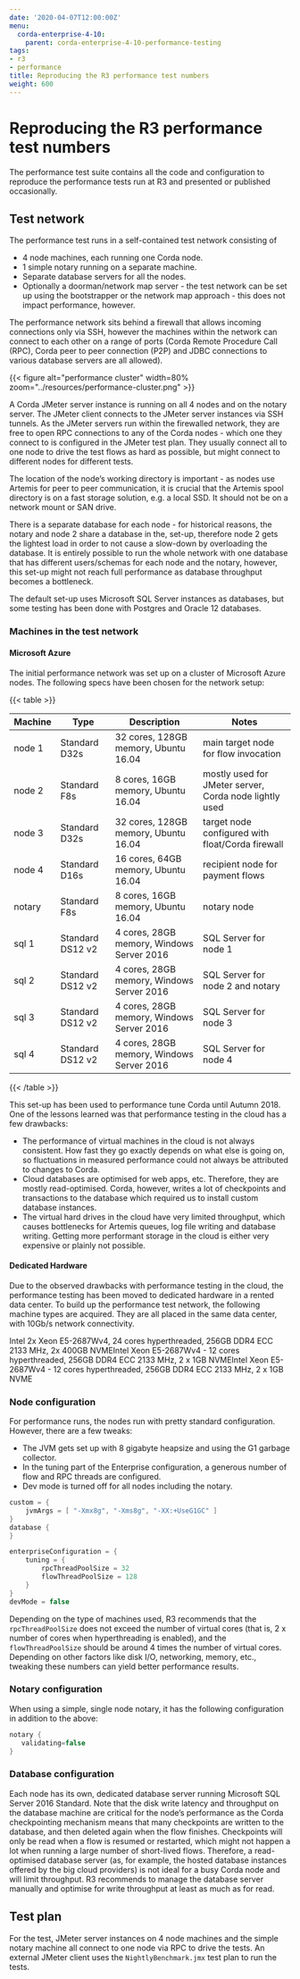 ```yaml
---
date: '2020-04-07T12:00:00Z'
menu:
  corda-enterprise-4-10:
    parent: corda-enterprise-4-10-performance-testing
tags:
- r3
- performance
title: Reproducing the R3 performance test numbers
weight: 600
---
```



# Reproducing the R3 performance test numbers

The performance test suite contains all the code and configuration to reproduce the performance tests run at R3 and
presented or published occasionally.


## Test network

The performance test runs in a self-contained test network consisting of


* 4 node machines, each running one Corda node.
* 1 simple notary running on a separate machine.
* Separate database servers for all the nodes.
* Optionally a doorman/network map server - the test network can be set up using the bootstrapper or the network map
approach - this does not impact performance, however.

The performance network sits behind a firewall that allows incoming connections only via SSH, however the machines
within the network can connect to each other on a range of ports (Corda Remote Procedure Call (RPC), Corda peer to
peer connection (P2P) and JDBC connections to various database servers are all allowed).

{{< figure alt="performance cluster" width=80% zoom="../resources/performance-cluster.png" >}}

A Corda JMeter server instance is running on all 4 nodes and on the notary server. The JMeter client connects to the
JMeter server instances via SSH tunnels. As the JMeter servers run within the firewalled network, they are free to
open RPC connections to any of the Corda nodes - which one they connect to is configured in the JMeter test plan.
They usually connect all to one node to drive the test flows as hard as possible, but might connect to different
nodes for different tests.

The location of the node’s working directory is important - as nodes use Artemis for peer to peer communication, it is
crucial that the Artemis spool directory is on a fast storage solution, e.g. a local SSD. It should not be on a network
mount or SAN drive.

There is a separate database for each node - for historical reasons, the notary and node 2 share a database in the,
set-up, therefore node 2 gets the lightest load in order to not cause a slow-down by overloading the database. It
is entirely possible to run the whole network with one database that has different users/schemas for each node and the
notary, however, this set-up might not reach full performance as database throughput becomes a bottleneck.

The default set-up uses Microsoft SQL Server instances as databases, but some testing has been done with Postgres
and Oracle 12 databases.


### Machines in the test network


#### Microsoft Azure

The initial performance network was set up on a cluster of Microsoft Azure nodes. The following specs have been chosen
for the network setup:


{{< table >}}

|Machine|Type|Description|Notes|
|---------|------------------|-------------------------------------------|---------------------------------------------------------|
|node 1|Standard D32s|32 cores, 128GB memory, Ubuntu 16.04|main target node for  flow invocation|
|node 2|Standard F8s|8 cores, 16GB memory, Ubuntu 16.04|mostly used for JMeter server, Corda node lightly used|
|node 3|Standard D32s|32 cores, 128GB memory, Ubuntu 16.04|target node configured with float/Corda firewall|
|node 4|Standard D16s|16 cores, 64GB memory, Ubuntu 16.04|recipient node for payment flows|
|notary|Standard F8s|8 cores, 16GB memory, Ubuntu 16.04|notary node|
|sql 1|Standard DS12 v2|4 cores, 28GB memory, Windows Server 2016|SQL Server for node 1|
|sql 2|Standard DS12 v2|4 cores, 28GB memory, Windows Server 2016|SQL Server for node 2 and notary|
|sql 3|Standard DS12 v2|4 cores, 28GB memory, Windows Server 2016|SQL Server for node 3|
|sql 4|Standard DS12 v2|4 cores, 28GB memory, Windows Server 2016|SQL Server for node 4|

{{< /table >}}

This set-up has been used to performance tune Corda until Autumn 2018. One of the lessons learned was that performance
testing in the cloud has a few drawbacks:


* The performance of virtual machines in the cloud is not always consistent. How fast they go exactly depends on what
else is going on, so fluctuations in measured performance could not always be attributed to changes to Corda.
* Cloud databases are optimised for web apps, etc. Therefore, they are mostly read-optimised. Corda, however, writes
a lot of checkpoints and transactions to the database which required us to install custom database instances.
* The virtual hard drives in the cloud have very limited throughput, which causes bottlenecks for Artemis queues,
log file writing and database writing. Getting more performant storage in the cloud is either very expensive or
plainly not possible.


#### Dedicated Hardware

Due to the observed drawbacks with performance testing in the cloud, the performance testing has been moved to
dedicated hardware in a rented data center. To build up the performance test network, the following machine types are
acquired. They are all placed in the same data center, with 10Gb/s network connectivity.

Intel  2x Xeon E5-2687Wv4, 24 cores hyperthreaded, 256GB DDR4 ECC 2133 MHz, 2x 400GB NVMEIntel  Xeon E5-2687Wv4 - 12 cores hyperthreaded, 256GB DDR4 ECC 2133 MHz, 2 x 1GB NVMEIntel  Xeon E5-2687Wv4 - 12 cores hyperthreaded, 256GB DDR4 ECC 2133 MHz, 2 x 1GB NVME

### Node configuration

For performance runs, the nodes run with pretty standard configuration. However, there are a few tweaks:


* The JVM gets set up with 8 gigabyte heapsize and using the G1 garbage collector.
* In the tuning part of the Enterprise configuration, a generous number of flow and RPC threads are configured.
* Dev mode is turned off for all nodes including the notary.

```kotlin
custom = {
    jvmArgs = [ "-Xmx8g", "-Xms8g", "-XX:+UseG1GC" ]
}
database {
}

enterpriseConfiguration = {
    tuning = {
        rpcThreadPoolSize = 32
        flowThreadPoolSize = 128
    }
}
devMode = false
```

Depending on the type of machines used, R3 recommends that the `rpcThreadPoolSize` does not exceed the number of
virtual cores (that is, 2 x number of cores when hyperthreading is enabled), and the `flowThreadPoolSize` should be around
4 times the number of virtual cores. Depending on other factors like disk I/O, networking, memory, etc., tweaking these
numbers can yield better performance results.


### Notary configuration

When using a simple, single node notary, it has the following configuration in addition to the above:

```kotlin
notary {
   validating=false
}
```


### Database configuration

Each node has its own, dedicated database server running Microsoft SQL Server 2016 Standard.
Note that the disk write latency and throughput on the database machine are critical for the node’s performance as the
Corda checkpointing mechanism means that many checkpoints are written to the database, and then deleted again when the
flow finishes. Checkpoints will only be read when a flow is resumed or restarted, which might not happen a lot when
running a large number of short-lived flows. Therefore, a read-optimised database server (as, for example, the hosted database
instances offered by the big cloud providers) is not ideal for a busy Corda node and will limit throughput.
R3 recommends to manage the database server manually and optimise for write throughput at least as much as for read.


## Test plan

For the test, JMeter server instances on 4 node machines and the simple notary machine all connect to one node via RPC
to drive the tests. An external JMeter client uses the `NightlyBenchmark.jmx` test plan to run the tests.
